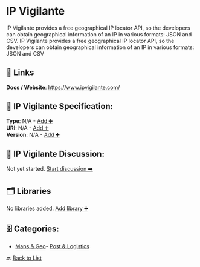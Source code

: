 # IP Vigilante

IP Vigilante provides a free geographical IP locator API, so the developers can obtain geographical information of an IP in various formats: JSON and CSV. IP Vigilante provides a free geographical IP locator API, so the developers can obtain geographical information of an IP in various formats: JSON and CSV

##  🔗 Links
**Docs / Website**: https://www.ipvigilante.com/

## 🧬 IP Vigilante Specification:
**Type**: N/A - [Add ➕](https://github.com/apis-list/apis-list/edit/main/apis.yaml#L9891)  
**URI**: N/A - [Add ➕](https://github.com/apis-list/apis-list/edit/main/apis.yaml#L9891)  
**Version**: N/A - [Add ➕](https://github.com/apis-list/apis-list/edit/main/apis.yaml#L9891)

## 💬 IP Vigilante Discussion:
Not yet started. [Start discussion ➡️](https://github.com/apis-list/apis-list/discussions/new)

## 🗂️ Libraries

No libraries added. [Add library ➕](https://github.com/apis-list/apis-list/edit/main/apis.yaml#L9891)    


## 🗄️ Categories:
- [Maps & Geo](https://github.com/apis-list/apis-list#maps--geo-)- [Post & Logistics](https://github.com/apis-list/apis-list#post--logistics-)

🔙  [Back to List](https://github.com/apis-list/apis-list)

